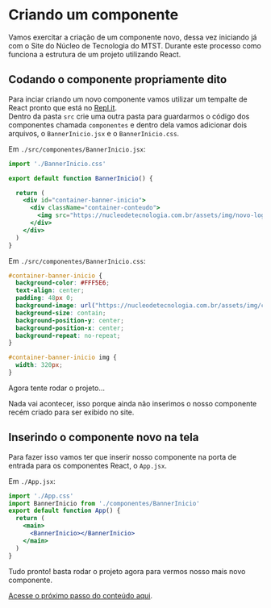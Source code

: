 # Criando um componente
Vamos exercitar a criação de um componente novo, dessa vez iniciando já com o Site do Núcleo de Tecnologia do MTST. Durante este processo como funciona a estrutura de um projeto utilizando React.

## Codando o componente propriamente dito
Para inciar criando um novo componente vamos utilizar um tempalte de React pronto que está no [Repl.it](https://replit.com/@replit/React-Javascript?v=1).<br>
Dentro da pasta `src` crie uma outra pasta para guardarmos o código dos componentes chamada  `componentes` e dentro dela vamos adicionar dois arquivos, o `BannerInicio.jsx` e o `BannerInicio.css`.

Em `./src/componentes/BannerInicio.jsx`:
```jsx
import './BannerInicio.css'

export default function BannerInicio() {

  return (
    <div id="container-banner-inicio">
      <div className="container-conteudo">
        <img src="https://nucleodetecnologia.com.br/assets/img/novo-logo-tecnologia.svg"/>
      </div>
    </div>
  )
}
```

Em `./src/componentes/BannerInicio.css`:

```css
#container-banner-inicio {
  background-color: #FFF5E6;
  text-align: center;
  padding: 48px 0;
  background-image: url("https://nucleodetecnologia.com.br/assets/img/capa-site.jpg");
  background-size: contain;
  background-position-y: center;
  background-position-x: center;
  background-repeat: no-repeat;	
}

#container-banner-inicio img {
  width: 320px;
}
```

Agora tente rodar o projeto...<br>

Nada vai acontecer, isso porque ainda não inserimos o nosso componente recém criado para ser exibido no site.<br>

## Inserindo o componente novo na tela

Para fazer isso vamos ter que inserir nosso componente na porta de entrada para os componentes React, o `App.jsx`.<br>


Em `./App.jsx`:
```jsx
import './App.css'
import BannerInicio from './componentes/BannerInicio'
export default function App() {
  return (
    <main>
      <BannerInicio></BannerInicio>
    </main>
  )
}
```

Tudo pronto! basta rodar o projeto agora para vermos nosso mais novo componente.

[Acesse o próximo passo do conteúdo aqui](./detalhando_o_projeto_no_replit.md).
